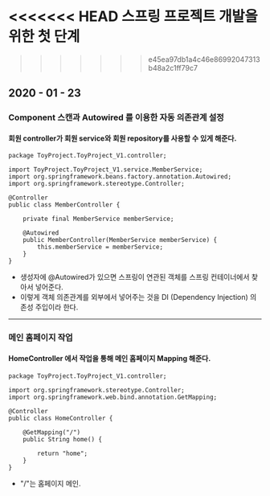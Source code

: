 <<<<<<< HEAD
스프링 프로젝트 개발을 위한 첫 단계
=======
>>>>>>> e45ea97db1a4c46e86992047313b48a2c1ff79c7

## 2020 - 01 - 23
### Component 스캔과 Autowired 를 이용한 자동 의존관계 설정
#### 회원 controller가 회원 service와 회원 repository를 사용할 수 있게 해준다. 
    package ToyProject.ToyProject_V1.controller;
    
    import ToyProject.ToyProject_V1.service.MemberService;
    import org.springframework.beans.factory.annotation.Autowired;
    import org.springframework.stereotype.Controller;
    
    @Controller
    public class MemberController {
    
        private final MemberService memberService;
    
        @Autowired
        public MemberController(MemberService memberService) {
            this.memberService = memberService;
        }
    }
* 생성자에 @Autowired가 있으면 스프링이 연관된 객체를 스프링 컨테이너에서 찾아서 넣어준다. 
* 이렇게 객체 의존관계를 외부에서 넣어주는 것을 DI (Dependency Injection) 의존성 주입이라 한다.
-----------

### 메인 홈페이지 작업
#### HomeController 에서 작업을 통해 메인 홈페이지 Mapping 해준다.
    package ToyProject.ToyProject_V1.controller;
    
    import org.springframework.stereotype.Controller;
    import org.springframework.web.bind.annotation.GetMapping;
    
    @Controller
    public class HomeController {
    
        @GetMapping("/")
        public String home() {
    
            return "home";
        }
    }
* "/"는 홈페이지 메인.